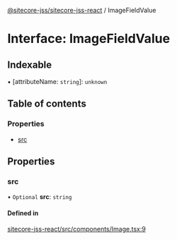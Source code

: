 [@sitecore-jss/sitecore-jss-react](../README.md) / ImageFieldValue

# Interface: ImageFieldValue

## Indexable

▪ [attributeName: `string`]: `unknown`

## Table of contents

### Properties

- [src](ImageFieldValue.md#src)

## Properties

### src

• `Optional` **src**: `string`

#### Defined in

[sitecore-jss-react/src/components/Image.tsx:9](https://github.com/Sitecore/jss/blob/031d7188a/packages/sitecore-jss-react/src/components/Image.tsx#L9)

